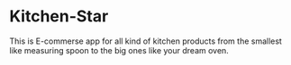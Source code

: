 # Kitchen-Star
This is E-commerse app for all kind of kitchen products from the smallest like  measuring spoon to the big ones like your dream oven.
